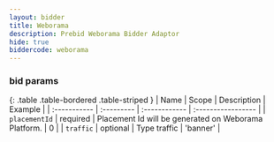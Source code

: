 ```yaml
---
layout: bidder
title: Weborama
description: Prebid Weborama Bidder Adaptor
hide: true
biddercode: weborama
---
```


### bid params

{: .table .table-bordered .table-striped }
| Name           | Scope      | Description                                                    | Example            |
| :-----------   | :--------- | :------------                                                  | :----------------- |
| `placementId` | required   | Placement Id will be generated on Weborama Platform. | 0                        |
| `traffic`      | optional   | Type traffic                                             | 'banner'                 |
